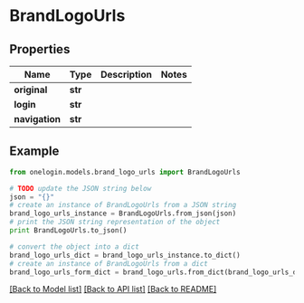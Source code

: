 # BrandLogoUrls


## Properties
Name | Type | Description | Notes
------------ | ------------- | ------------- | -------------
**original** | **str** |  | 
**login** | **str** |  | 
**navigation** | **str** |  | 

## Example

```python
from onelogin.models.brand_logo_urls import BrandLogoUrls

# TODO update the JSON string below
json = "{}"
# create an instance of BrandLogoUrls from a JSON string
brand_logo_urls_instance = BrandLogoUrls.from_json(json)
# print the JSON string representation of the object
print BrandLogoUrls.to_json()

# convert the object into a dict
brand_logo_urls_dict = brand_logo_urls_instance.to_dict()
# create an instance of BrandLogoUrls from a dict
brand_logo_urls_form_dict = brand_logo_urls.from_dict(brand_logo_urls_dict)
```
[[Back to Model list]](../README.md#documentation-for-models) [[Back to API list]](../README.md#documentation-for-api-endpoints) [[Back to README]](../README.md)


